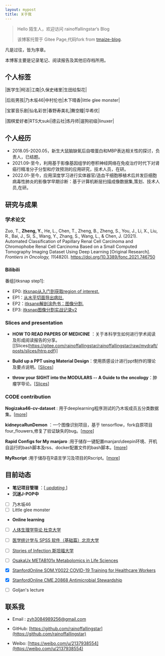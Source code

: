 ```yaml
---
layout: mypost
title: 关于我
---
```


> Hello 陌生人，欢迎访问 rainoffallingstar‘s Blog
>
> 该博客托管于 Gitee Page,代码fork from [tmaize-blog](https://github.com/TMaize/tmaize-blog).

凡是过往，皆为序章。

本博客主要是记录笔记、阅读报告及其他旧存档所用。

## 个人标签

|医学生|柯洁|江南|久保史绪里|生田绘梨花|

|后街男孩|乃木坂46|中村伦也|木下晴香|little glee monster|

|宝冢音乐剧|仙名彩世|春野寿美礼|舞空瞳|华希优|

|围棋爱好者|RTS大suki|德云社|炼丹师|遛狗初级|linuxer|


## 个人经历

- 2018.05-2020.05，新生大鼠脑缺氧后自噬蛋白和MBP表达相关性的探讨，负责人，已结题。
- 2021.09-至今，利用基于影像基因组学的卷积神经网络在免疫治疗时代下对肾癌行精准分子分型和疗效预测的应用研究，技术人员，在研。
- 2022.01-至今，应用深度学习进行实体器官/造血干细胞移植术后并发巨细胞病毒性肺炎的影像学早期诊断：基于计算机断层扫描成像数据集,策划、技术人员,在研。



## 研究与成果

### 学术论文

Zuo, T., **Zheng, Y.**, He, L., Chen, T., Zheng, B., Zheng, S., You, J., Li, X., Liu, R., Bai, J., Si, S., Wang, Y., Zhang, S., Wang, L., & Chen, J. (2021). Automated Classification of Papillary Renal Cell Carcinoma and Chromophobe Renal Cell Carcinoma Based on a Small Computed Tomography Imaging Dataset Using Deep Learning [Original Research]. *Frontiers in Oncology, 11*(4820). https://doi.org/10.3389/fonc.2021.746750

### Bilibili

番组[itksnap step1]:
- EP0: [itksnap从入门到获取region of interest.](https://www.bilibili.com/video/BV1Xy4y1177d/)
- EP1：[从水平切面导出病灶.](https://www.bilibili.com/video/BV1Py4y127mQ)
- EP2：[itksanp解剖涂色书：图像分割.](https://www.bilibili.com/video/BV1Sv4y1f7FR)
- EP3: [itksnap图像分割实战记录v2](https://www.bilibili.com/video/BV1wU4y1h7kd)

### Slices and presentation

- **HOW TO READ PAPERS OF MEDICINE** ：关于本科学生如何进行学术阅读及形成阅读报告的分享。[[Slices(https://gitee.com/rainoffallingstar/rainoffallingstar/raw/mydraft/posts/slices/htrp.pdf)]
  
- **Build up a PPT using Material Design**：使用质感设计进行ppt制作的理论及要点说明。[[Slices](https://gitee.com/rainoffallingstar/rainoffallingstar/raw/mydraft/posts/slices/bemdppt.pdf)]
 
- **throw your SIGHT into the MODULARS -- A Guide to the oncology**：肿瘤学导论。[[Slices](https://gitee.com/rainoffallingstar/rainoffallingstar/raw/mydraft/posts/slices/gtooncology.pdf)]


### CODE contribution

  **Nogizaka46-cv-dataset** : 用于deeplearning程序测试的乃木坂成员五分类数据集。[[more](https://gitee.com/rainoffallingstar/nogizaka46_cv_dataset)]

  **kidneycaRunDemon** ：一个图像识别项目，基于 tensorflow，fork自原项目four_flouwers,修复了验证缺失的bug。[[more](https://gitee.com/rainoffallingstar/kidneycaRunDemon)]

  **Rapid Configs for My manjaro**  :用于储存一键配置manjaro\deepin环境、开机自运行的bash脚本及rss、docker配置文件的bash脚本。[[more](https://gitee.com/rainoffallingstar/rapid-configs-for-my-manjaro)]
  
  **MyRscript** :用于储存在R语言学习及项目的Rscript。[[more](https://github.com/rainoffallingstar/MyRscript)]

## 目前动态

-  **笔记项目管理** ：[[ _updating_ ](https://gitee.com/rainoffallingstar/preneep)]
-  **沉迷J-POP中** 
  - [ ] 乃木坂46
  - [ ] Little glee monster
-  **Online learning** 
  - [ ] [人体生理学导论 杜克大学](https://www.coursera.org/learn/physiology/home)
  - [ ] [医学统计学与 SPSS 软件（基础篇）北京大学](https://www.coursera.org/learn/spss-ruanjian/home/week/1)
  - [ ] [Stories of Infection 斯坦福大学](https://www.coursera.org/learn/stories-of-infection/home/week/1)
  - [ ] [OsakaUx METAB101x Metabolomics in Life Sciences](https://learning.edx.org/course/course-v1:OsakaUx+METAB101x+3T2019/home)
  - [x] [StanfordOnline SOM.Y0022 COVID-19 Training for Healthcare Workers](https://learning.edx.org/course/course-v1:StanfordOnline+SOM.Y0022+2T2020/home)
  - [x] [StanfordOnline CME.20868 Antimicrobial Stewardship](https://learning.edx.org/course/course-v1:StanfordOnline+CME.20868+1T2020/home)
  - [ ] Goljan's lecture


## 联系我

- Email&nbsp;: zyh3084989256@gmail.com

- GitHub: [https://github.com/rainoffallingstar](https://github.com/rainoffallingstar)

- Weibo: [https://weibo.com/u/2137938554](https://weibo.com/u/2137938554)

